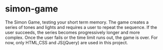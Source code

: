 # simon-game
The Simon Game, testing your short term memory.
The game creates a series of tones and lights and requires a user to repeat the sequence. If the user succeeds, the series becomes progressively longer and more complex. Once the user fails or the time limit runs out, the game is over.
For now, only HTML,CSS and JS(jQuery) are used in this project.

